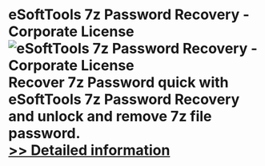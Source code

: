 # eSoftTools 7z Password Recovery - Corporate License<br />![eSoftTools 7z Password Recovery - Corporate License](https://mycommerce.akamaized.net/api/pimages/P300907393/BIG/300907393.GIF)<br />Recover 7z Password quick with eSoftTools 7z Password Recovery and unlock and remove 7z file password.<br />[>> Detailed information](https://secure.shareit.com/shareit/product.html?productid=300907393&affiliateid=200057808)